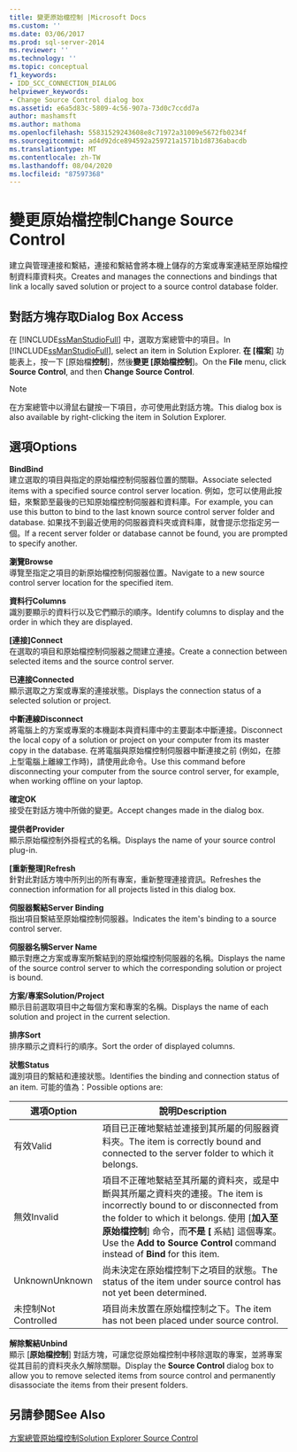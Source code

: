 ```yaml
---
title: 變更原始檔控制 |Microsoft Docs
ms.custom: ''
ms.date: 03/06/2017
ms.prod: sql-server-2014
ms.reviewer: ''
ms.technology: ''
ms.topic: conceptual
f1_keywords:
- IDD_SCC_CONNECTION_DIALOG
helpviewer_keywords:
- Change Source Control dialog box
ms.assetid: e6a5d83c-5809-4c56-907a-73d0c7ccdd7a
author: mashamsft
ms.author: mathoma
ms.openlocfilehash: 55831529243608e8c71972a31009e5672fb0234f
ms.sourcegitcommit: ad4d92dce894592a259721a1571b1d8736abacdb
ms.translationtype: MT
ms.contentlocale: zh-TW
ms.lasthandoff: 08/04/2020
ms.locfileid: "87597368"
---
```

# <a name="change-source-control"></a><span data-ttu-id="3a526-102">變更原始檔控制</span><span class="sxs-lookup"><span data-stu-id="3a526-102">Change Source Control</span></span>
  <span data-ttu-id="3a526-103">建立與管理連接和繫結，連接和繫結會將本機上儲存的方案或專案連結至原始檔控制資料庫資料夾。</span><span class="sxs-lookup"><span data-stu-id="3a526-103">Creates and manages the connections and bindings that link a locally saved solution or project to a source control database folder.</span></span>  
  
## <a name="dialog-box-access"></a><span data-ttu-id="3a526-104">對話方塊存取</span><span class="sxs-lookup"><span data-stu-id="3a526-104">Dialog Box Access</span></span>  
 <span data-ttu-id="3a526-105">在 [!INCLUDE[ssManStudioFull](../includes/ssmanstudiofull-md.md)] 中，選取方案總管中的項目。</span><span class="sxs-lookup"><span data-stu-id="3a526-105">In [!INCLUDE[ssManStudioFull](../includes/ssmanstudiofull-md.md)], select an item in Solution Explorer.</span></span> <span data-ttu-id="3a526-106">**在 [檔案**] 功能表上，按一下 [原始檔**控制**]，然後**變更 [原始檔控制**]。</span><span class="sxs-lookup"><span data-stu-id="3a526-106">On the **File** menu, click **Source Control**, and then **Change Source Control**.</span></span>  
  
> [!NOTE]  
>  <span data-ttu-id="3a526-107">在方案總管中以滑鼠右鍵按一下項目，亦可使用此對話方塊。</span><span class="sxs-lookup"><span data-stu-id="3a526-107">This dialog box is also available by right-clicking the item in Solution Explorer.</span></span>  
  
## <a name="options"></a><span data-ttu-id="3a526-108">選項</span><span class="sxs-lookup"><span data-stu-id="3a526-108">Options</span></span>  
 <span data-ttu-id="3a526-109">**Bind**</span><span class="sxs-lookup"><span data-stu-id="3a526-109">**Bind**</span></span>  
 <span data-ttu-id="3a526-110">建立選取的項目與指定的原始檔控制伺服器位置的關聯。</span><span class="sxs-lookup"><span data-stu-id="3a526-110">Associate selected items with a specified source control server location.</span></span> <span data-ttu-id="3a526-111">例如，您可以使用此按鈕，來繫節至最後的已知原始檔控制伺服器和資料庫。</span><span class="sxs-lookup"><span data-stu-id="3a526-111">For example, you can use this button to bind to the last known source control server folder and database.</span></span> <span data-ttu-id="3a526-112">如果找不到最近使用的伺服器資料夾或資料庫，就會提示您指定另一個。</span><span class="sxs-lookup"><span data-stu-id="3a526-112">If a recent server folder or database cannot be found, you are prompted to specify another.</span></span>  
  
 <span data-ttu-id="3a526-113">**瀏覽**</span><span class="sxs-lookup"><span data-stu-id="3a526-113">**Browse**</span></span>  
 <span data-ttu-id="3a526-114">導覽至指定之項目的新原始檔控制伺服器位置。</span><span class="sxs-lookup"><span data-stu-id="3a526-114">Navigate to a new source control server location for the specified item.</span></span>  
  
 <span data-ttu-id="3a526-115">**資料行**</span><span class="sxs-lookup"><span data-stu-id="3a526-115">**Columns**</span></span>  
 <span data-ttu-id="3a526-116">識別要顯示的資料行以及它們顯示的順序。</span><span class="sxs-lookup"><span data-stu-id="3a526-116">Identify columns to display and the order in which they are displayed.</span></span>  
  
 <span data-ttu-id="3a526-117">**[連接]**</span><span class="sxs-lookup"><span data-stu-id="3a526-117">**Connect**</span></span>  
 <span data-ttu-id="3a526-118">在選取的項目和原始檔控制伺服器之間建立連接。</span><span class="sxs-lookup"><span data-stu-id="3a526-118">Create a connection between selected items and the source control server.</span></span>  
  
 <span data-ttu-id="3a526-119">**已連接**</span><span class="sxs-lookup"><span data-stu-id="3a526-119">**Connected**</span></span>  
 <span data-ttu-id="3a526-120">顯示選取之方案或專案的連接狀態。</span><span class="sxs-lookup"><span data-stu-id="3a526-120">Displays the connection status of a selected solution or project.</span></span>  
  
 <span data-ttu-id="3a526-121">**中斷連線**</span><span class="sxs-lookup"><span data-stu-id="3a526-121">**Disconnect**</span></span>  
 <span data-ttu-id="3a526-122">將電腦上的方案或專案的本機副本與資料庫中的主要副本中斷連接。</span><span class="sxs-lookup"><span data-stu-id="3a526-122">Disconnect the local copy of a solution or project on your computer from its master copy in the database.</span></span> <span data-ttu-id="3a526-123">在將電腦與原始檔控制伺服器中斷連接之前 (例如，在膝上型電腦上離線工作時)，請使用此命令。</span><span class="sxs-lookup"><span data-stu-id="3a526-123">Use this command before disconnecting your computer from the source control server, for example, when working offline on your laptop.</span></span>  
  
 <span data-ttu-id="3a526-124">**確定**</span><span class="sxs-lookup"><span data-stu-id="3a526-124">**OK**</span></span>  
 <span data-ttu-id="3a526-125">接受在對話方塊中所做的變更。</span><span class="sxs-lookup"><span data-stu-id="3a526-125">Accept changes made in the dialog box.</span></span>  
  
 <span data-ttu-id="3a526-126">**提供者**</span><span class="sxs-lookup"><span data-stu-id="3a526-126">**Provider**</span></span>  
 <span data-ttu-id="3a526-127">顯示原始檔控制外掛程式的名稱。</span><span class="sxs-lookup"><span data-stu-id="3a526-127">Displays the name of your source control plug-in.</span></span>  
  
 <span data-ttu-id="3a526-128">**[重新整理]**</span><span class="sxs-lookup"><span data-stu-id="3a526-128">**Refresh**</span></span>  
 <span data-ttu-id="3a526-129">針對此對話方塊中所列出的所有專案，重新整理連接資訊。</span><span class="sxs-lookup"><span data-stu-id="3a526-129">Refreshes the connection information for all projects listed in this dialog box.</span></span>  
  
 <span data-ttu-id="3a526-130">**伺服器繫結**</span><span class="sxs-lookup"><span data-stu-id="3a526-130">**Server Binding**</span></span>  
 <span data-ttu-id="3a526-131">指出項目繫結至原始檔控制伺服器。</span><span class="sxs-lookup"><span data-stu-id="3a526-131">Indicates the item's binding to a source control server.</span></span>  
  
 <span data-ttu-id="3a526-132">**伺服器名稱**</span><span class="sxs-lookup"><span data-stu-id="3a526-132">**Server Name**</span></span>  
 <span data-ttu-id="3a526-133">顯示對應之方案或專案所繫結到的原始檔控制伺服器的名稱。</span><span class="sxs-lookup"><span data-stu-id="3a526-133">Displays the name of the source control server to which the corresponding solution or project is bound.</span></span>  
  
 <span data-ttu-id="3a526-134">**方案/專案**</span><span class="sxs-lookup"><span data-stu-id="3a526-134">**Solution/Project**</span></span>  
 <span data-ttu-id="3a526-135">顯示目前選取項目中之每個方案和專案的名稱。</span><span class="sxs-lookup"><span data-stu-id="3a526-135">Displays the name of each solution and project in the current selection.</span></span>  
  
 <span data-ttu-id="3a526-136">**排序**</span><span class="sxs-lookup"><span data-stu-id="3a526-136">**Sort**</span></span>  
 <span data-ttu-id="3a526-137">排序顯示之資料行的順序。</span><span class="sxs-lookup"><span data-stu-id="3a526-137">Sort the order of displayed columns.</span></span>  
  
 <span data-ttu-id="3a526-138">**狀態**</span><span class="sxs-lookup"><span data-stu-id="3a526-138">**Status**</span></span>  
 <span data-ttu-id="3a526-139">識別項目的繫結和連接狀態。</span><span class="sxs-lookup"><span data-stu-id="3a526-139">Identifies the binding and connection status of an item.</span></span> <span data-ttu-id="3a526-140">可能的值為：</span><span class="sxs-lookup"><span data-stu-id="3a526-140">Possible options are:</span></span>  
  
|<span data-ttu-id="3a526-141">**選項**</span><span class="sxs-lookup"><span data-stu-id="3a526-141">**Option**</span></span>|<span data-ttu-id="3a526-142">**說明**</span><span class="sxs-lookup"><span data-stu-id="3a526-142">**Description**</span></span>|  
|----------------|---------------------|  
|<span data-ttu-id="3a526-143">有效</span><span class="sxs-lookup"><span data-stu-id="3a526-143">Valid</span></span>|<span data-ttu-id="3a526-144">項目已正確地繫結並連接到其所屬的伺服器資料夾。</span><span class="sxs-lookup"><span data-stu-id="3a526-144">The item is correctly bound and connected to the server folder to which it belongs.</span></span>|  
|<span data-ttu-id="3a526-145">無效</span><span class="sxs-lookup"><span data-stu-id="3a526-145">Invalid</span></span>|<span data-ttu-id="3a526-146">項目不正確地繫結至其所屬的資料夾，或是中斷與其所屬之資料夾的連接。</span><span class="sxs-lookup"><span data-stu-id="3a526-146">The item is incorrectly bound to or disconnected from the folder to which it belongs.</span></span> <span data-ttu-id="3a526-147">使用 [**加入至原始檔控制**] 命令，而**不是 [** 系結] 這個專案。</span><span class="sxs-lookup"><span data-stu-id="3a526-147">Use the **Add to Source Control** command instead of **Bind** for this item.</span></span>|  
|<span data-ttu-id="3a526-148">Unknown</span><span class="sxs-lookup"><span data-stu-id="3a526-148">Unknown</span></span>|<span data-ttu-id="3a526-149">尚未決定在原始檔控制下之項目的狀態。</span><span class="sxs-lookup"><span data-stu-id="3a526-149">The status of the item under source control has not yet been determined.</span></span>|  
|<span data-ttu-id="3a526-150">未控制</span><span class="sxs-lookup"><span data-stu-id="3a526-150">Not Controlled</span></span>|<span data-ttu-id="3a526-151">項目尚未放置在原始檔控制之下。</span><span class="sxs-lookup"><span data-stu-id="3a526-151">The item has not been placed under source control.</span></span>|  
  
 <span data-ttu-id="3a526-152">**解除繫結**</span><span class="sxs-lookup"><span data-stu-id="3a526-152">**Unbind**</span></span>  
 <span data-ttu-id="3a526-153">顯示 [**原始檔控制**] 對話方塊，可讓您從原始檔控制中移除選取的專案，並將專案從其目前的資料夾永久解除關聯。</span><span class="sxs-lookup"><span data-stu-id="3a526-153">Display the **Source Control** dialog box to allow you to remove selected items from source control and permanently disassociate the items from their present folders.</span></span>  
  
## <a name="see-also"></a><span data-ttu-id="3a526-154">另請參閱</span><span class="sxs-lookup"><span data-stu-id="3a526-154">See Also</span></span>  
 [<span data-ttu-id="3a526-155">方案總管原始檔控制</span><span class="sxs-lookup"><span data-stu-id="3a526-155">Solution Explorer Source Control</span></span>](../../2014/database-engine/solution-explorer-source-control.md)  
  
  
